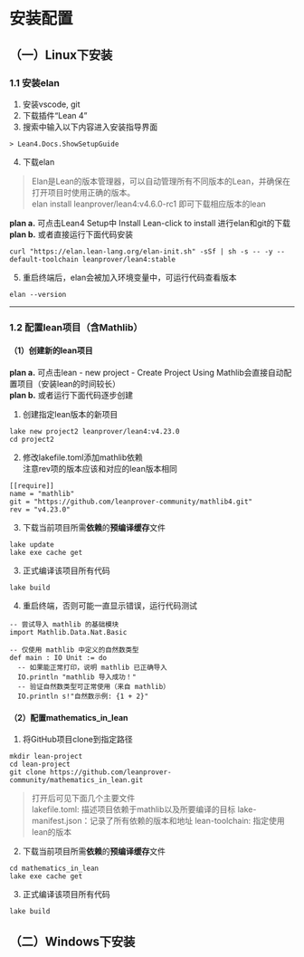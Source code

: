 # 安装配置

## （一）Linux下安装
### 1.1 安装elan
1. 安装vscode, git
2. 下载插件“Lean 4”
3. 搜索中输入以下内容进入安装指导界面
```
> Lean4.Docs.ShowSetupGuide
```
4. 下载elan<br/>
>Elan是Lean的版本管理器，可以自动管理所有不同版本的Lean，并确保在打开项目时使用正确的版本。<br/>
elan install leanprover/lean4:v4.6.0-rc1  即可下载相应版本的lean

**plan a.** 可点击Lean4 Setup中 Install Lean-click to install 进行elan和git的下载<br/>
**plan b.** 或者直接运行下面代码安装
```
curl "https://elan.lean-lang.org/elan-init.sh" -sSf | sh -s -- -y --default-toolchain leanprover/lean4:stable
```
5. 重启终端后，elan会被加入环境变量中，可运行代码查看版本
```
elan --version
```

---

### 1.2 配置lean项目（含Mathlib）

#### （1）创建新的lean项目<br/>
**plan a.** 可点击lean - new project - Create Project Using Mathlib会直接自动配置项目（安装lean的时间较长）<br/>
**plan b.** 或者运行下面代码逐步创建
1. 创建指定lean版本的新项目
```
lake new project2 leanprover/lean4:v4.23.0
cd project2
```
2. 修改lakefile.toml添加mathlib依赖<br/>
注意rev项的版本应该和对应的lean版本相同<br/>
```
[[require]]
name = "mathlib"
git = "https://github.com/leanprover-community/mathlib4.git"
rev = "v4.23.0"
```
3. 下载当前项目所需**依赖**的**预编译缓存**文件
```
lake update
lake exe cache get
``` 
3. 正式编译该项目所有代码
```
lake build
```
4. 重启终端，否则可能一直显示错误，运行代码测试
```
-- 尝试导入 mathlib 的基础模块
import Mathlib.Data.Nat.Basic

-- 仅使用 mathlib 中定义的自然数类型
def main : IO Unit := do
  -- 如果能正常打印，说明 mathlib 已正确导入
  IO.println "mathlib 导入成功！"
  -- 验证自然数类型可正常使用（来自 mathlib）
  IO.println s!"自然数示例: {1 + 2}"
```


#### （2）配置mathematics_in_lean
1. 将GitHub项目clone到指定路径
```
mkdir lean-project
cd lean-project
git clone https://github.com/leanprover-community/mathematics_in_lean.git
```
>打开后可见下面几个主要文件<br/>
lakefile.toml: 描述项目依赖于mathlib以及所要编译的目标
lake-manifest.json：记录了所有依赖的版本和地址
lean-toolchain: 指定使用lean的版本

2. 下载当前项目所需**依赖**的**预编译缓存**文件
```
cd mathematics_in_lean
lake exe cache get
``` 
3. 正式编译该项目所有代码
```
lake build
```

## （二）Windows下安装


